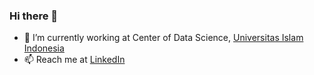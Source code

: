 ### Hi there 👋

- 🔭 I’m currently working at Center of Data Science, [Universitas Islam Indonesia](https://www.uii.ac.id/)
- 📫 Reach me at [LinkedIn](https://www.linkedin.com/in/azzamhanafi/)
